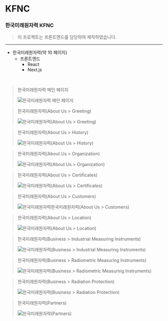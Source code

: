 # KFNC

### 한국미래원자력 KFNC

> 이 프로젝트는 프론트엔드를 담당하여 제작하였습니다.

---

- 한국미래원자력(약 10 페이지)
    - 프론트엔드
        - React
        - Next.js

<br />

> 한국미래원자력 메인 페이지
>
> <img src="images/main.png" alt="한국미래원자력 메인 페이지" />

> 한국미래원자력(About Us > Greeting)
>
> <img src="images/about_greeting.png" alt="한국미래원자력(About Us > Greeting)" />

> 한국미래원자력(About Us > History)
>
> <img src="images/about_history.png" alt="한국미래원자력(About Us > History)" />

> 한국미래원자력(About Us > Organization)
>
> <img src="images/about_organization.png" alt="한국미래원자력(About Us > Organization)" />

> 한국미래원자력(About Us > Certificates)
>
> <img src="images/about_certificates.png" alt="한국미래원자력(About Us > Certificates)" />

> 한국미래원자력(About Us > Customers)
>
> <img src="images/about_customer.png" alt="한국미래원자력한국미래원자력(About Us > Customers)" />

> 한국미래원자력(About Us > Location)
>
> <img src="images/about_location.png" alt="한국미래원자력(About Us > Location)" />

> 한국미래원자력(Business > Industrial Measuring Instruments)
>
> <img src="images/business_portfolio.png" alt="한국미래원자력(Business > Industrial Measuring Instruments)" />

> 한국미래원자력(Business > Radiometric Measuring Instruments)
>
> <img src="images/business-radiometric.png" alt="한국미래원자력(Business > Radiometric Measuring Instruments)" />

> 한국미래원자력(Business > Radiation Protection)
>
> <img src="images/business_radiation_protection.png" alt="한국미래원자력(Business > Radiation Protection)" />

> 한국미래원자력(Partners)
>
> <img src="images/partners.png" alt="한국미래원자력(Partners)" />